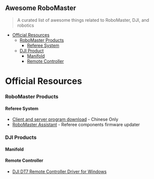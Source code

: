 ## Awesome RoboMaster

> A curated list of awesome things related to RoboMaster, DJI, and robotics

- [Official Resources](#official-resources)
  - [RoboMaster Products](#robomaster-products)
    - [Referee System](#referee-system)
  - [DJI Product](#dji-product)
    - [Manifold](#manifold)
    - [Remote Controller](#remote-controller)

# Official Resources

### RoboMaster Products

#### Referee System
- [Client and server program download](https://www.robomaster.com/zh-CN/products/components/referee) - Chinese Only
- [RoboMaster Assistant](https://www.robomaster.com/zh-CN/products/components/assistant) - Referee components firmware updater

### DJI Products

#### Manifold

#### Remote Controller
- [DJI DT7 Remote Controller Driver for Windows](https://cdn-hz.robomaster.com/tem/3e8726fd06d4a1517404291621742928.7z)
